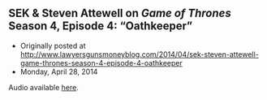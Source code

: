## SEK &amp; Steven Attewell on <em>Game of Thrones</em> Season 4, Episode 4: “Oathkeeper”

 * Originally posted at http://www.lawyersgunsmoneyblog.com/2014/04/sek-steven-attewell-game-thrones-season-4-episode-4-oathkeeper
 * Monday, April 28, 2014

Audio available [here](http://lawyersgunsmoneyblog.com/podcast/got0404mp3.mp3).